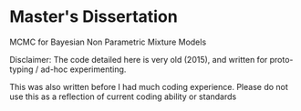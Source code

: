 # Master's Dissertation
MCMC for Bayesian Non Parametric Mixture Models

Disclaimer: 
The code detailed here is very old (2015), and written for proto-typing / ad-hoc experimenting.

This was also written before I had much coding experience. Please do not use this as a reflection of current coding ability or standards
